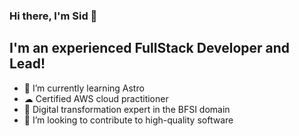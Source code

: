### Hi there, I'm Sid  👋


## I'm an experienced FullStack Developer and Lead!

- 🌱 I’m currently learning Astro
- ☁  Certified AWS cloud practitioner
- 🥼 Digital transformation expert in the BFSI domain 
- 👯 I’m looking to contribute to high-quality software


<!--
- ⚡ Fun fact: I love to draw and play guitar / drums

<details>
  <summary>:zap: GitHub Stats</summary>

  <img align="left" alt="sidsehtty's GitHub Stats" src="https://github-readme-stats.sidshetty.vercel.app/api?username=sidshetty&show_icons=true&hide_border=true" />

</details>
-->
